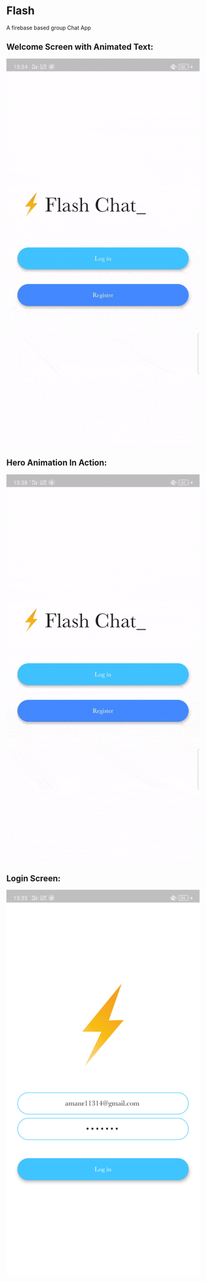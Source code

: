 # Flash
A firebase based group Chat App

## Welcome Screen with Animated Text:
![Welcome Screen](screenshots/animated_text_kit.gif)

## Hero Animation In Action:
![Hero Animation](screenshots/hero_animation.gif)

## Login Screen:
![Login Screen](screenshots/login_screen-min.png)
